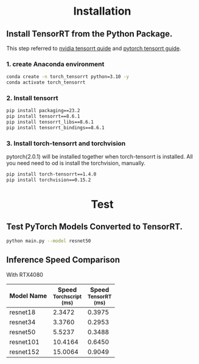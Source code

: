 # <div align=center>Installation</div>
## Install TensorRT from the Python Package.
This step referred to [nvidia tensorrt quide](https://docs.nvidia.com/deeplearning/tensorrt/quick-start-guide/index.html#installing-pip) and [pytorch tensorrt guide](https://pytorch.org/TensorRT/getting_started/installation.html#installation).

### 1. create Anaconda environment
```bash
conda create -n torch_tensorrt python=3.10 -y
conda activate torch_tensorrt
```

### 2. Install tensorrt

```bash
pip install packaging==23.2
pip install tensorrt==8.6.1
pip install tensorrt_libs==8.6.1
pip install tensorrt_bindings==8.6.1
```

### 3. Install torch-tensorrt and torchvision
pytorch(2.0.1) will be installed together when torch-tensorrt is installed. All you need need to od is install the torchvision, manually.

```bash
pip install torch-tensorrt==1.4.0
pip install torchvision==0.15.2
```
# <div align=center>Test</div>

## Test PyTorch Models Converted to TensorRT.
```bash
python main.py --model resnet50
```

## Inference Speed Comparison

With RTX4080

| Model Name | Speed<br><sup>Torchscript<br>(ms)   | Speed<br><sup>TensorRT<br>(ms)      |
| ---------- | ----------------------------------- | ----------------------------------- |
| resnet18   | 2.3472                              | 0.3975                              |
| resnet34   | 3.3760                              | 0.2953                              |
| resnet50   | 5.5237                              | 0.3488                              |
| resnet101  | 10.4164                             | 0.6450                              |
| resnet152  | 15.0064                             | 0.9049                              |